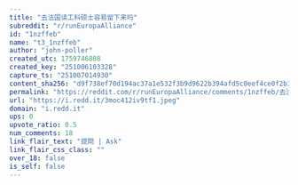 ```yaml
---
title: "去法国读工科硕士容易留下来吗"
subreddit: "r/runEuropaAlliance"
id: "1nzffeb"
name: "t3_1nzffeb"
author: "john-poller"
created_utc: 1759746808
created_key: "251006103328"
capture_ts: "251007014930"
content_sha256: "d9f738ef70d194ac37a1e532f3b9d9622b394afd5c0eef4ce0f2b36cc0fef178"
permalink: "https://reddit.com/r/runEuropaAlliance/comments/1nzffeb/去法国读工科硕士容易留下来吗/"
url: "https://i.redd.it/3moc412iv9tf1.jpeg"
domain: "i.redd.it"
ups: 0
upvote_ratio: 0.5
num_comments: 18
link_flair_text: "提問 | Ask"
link_flair_css_class: ""
over_18: false
is_self: false
---
```


